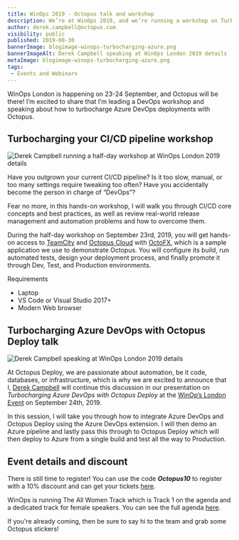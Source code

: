 ```yaml
---
title: WinOps 2019 - Octopus talk and workshop
description: We’re at WinOps 2019, and we’re running a workshop on Turbocharging your CI/CD pipeline and a talk on Turbocharging Azure DevOps with Octopus Deploy. 
author: derek.campbell@octopus.com
visibility: public
published: 2019-08-30
bannerImage: blogimage-winops-turbocharging-azure.png
bannerImageAlt: Derek Campbell speaking at WinOps London 2019 details
metaImage: blogimage-winops-turbocharging-azure.png
tags:
 - Events and Webinars
---
```


WinOps London is happening on 23-24 September, and Octopus will be there! I’m excited to share that I’m leading a DevOps workshop and speaking about how to turbocharge Azure DevOps deployments with Octopus.

## Turbocharging your CI/CD pipeline workshop

![Derek Campbell running a half-day workshop at WinOps London 2019 details](blogimage-winops-turbocharging-cicd.png)

Have you outgrown your current CI/CD pipeline? Is it too slow, manual, or too many settings require tweaking too often? Have you accidentally become the person in charge of “DevOps”?

Fear no more, in this hands-on workshop, I will walk you through CI/CD core concepts and best practices, as well as review real-world release management and automation problems and how to overcome them.

During the half-day workshop on September 23rd, 2019, you will get hands-on access to [TeamCity](https://www.jetbrains.com/teamcity/) and [Octopus Cloud](https://octopus.com/docs/octopus-cloud) with [OctoFX](https://github.com/OctopusSamples/OctoFX), which is a sample application we use to demonstrate Octopus. You will configure its build, run automated tests, design your deployment process, and finally promote it through Dev, Test, and Production environments.

Requirements

* Laptop
* VS Code or Visual Studio 2017+
* Modern Web browser

## Turbocharging Azure DevOps with Octopus Deploy talk

![Derek Campbell speaking at WinOps London 2019 details](blogimage-winops-turbocharging-azure.png)

At Octopus Deploy, we are passionate about automation, be it code, databases, or infrastructure, which is why we are excited to announce that I, [Derek Campbell](https://twitter.com/octoderek) will continue this discussion in our presentation on *Turbocharging Azure DevOps with Octopus Deploy* at the [WinOp’s London Event](https://www.winops.org/london/) on September 24th, 2019.

In this session, I will take you through how to integrate Azure DevOps and Octopus Deploy using the Azure DevOps extension. I will then demo an Azure pipeline and lastly pass this through to Octopus Deploy which will then deploy to Azure from a single build and test all the way to Production.

## Event details and discount

There is still time to register! You can use the code _**Octopus10**_ to register with a 10% discount and can get your tickets [here](https://www.winops.org/london/#TicketCTA).

WinOps is running The All Women Track which is Track 1 on the agenda and a dedicated track for female speakers. You can see the full agenda [here](https://www.winops.org/london/agenda/).

If you're already coming, then be sure to say hi to the team and grab some Octopus stickers!
